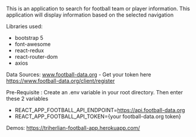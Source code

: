 This is an application to search for football team or player information. This application will display information based on the selected navigation

Libraries used:
- bootstrap 5
- font-awesome
- react-redux
- react-router-dom
- axios

Data Sources:
www.football-data.org - Get your token here https://www.football-data.org/client/register

Pre-Requisite :
Create an .env variable in your root directory. Then enter these 2 variables
- REACT_APP_FOOTBALL_API_ENDPOINT=https://api.football-data.org
- REACT_APP_FOOTBALL_API_TOKEN={your football-data.org token}

Demos:
https://triherlian-football-app.herokuapp.com/